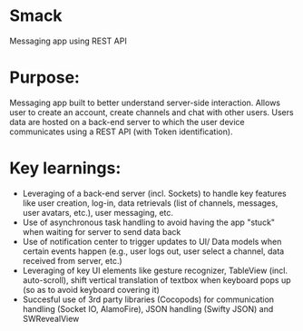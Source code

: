 # Smack
Messaging app using REST API

# Purpose:

Messaging app built to better understand server-side interaction. Allows user to create an account, create channels and chat with other users. Users data are hosted on a back-end server to which the user device communicates using a REST API (with Token identification). 

# Key learnings:

- Leveraging of a back-end server (incl. Sockets) to handle key features like user creation, log-in, data retrievals (list of channels, messages, user avatars, etc.), user messaging, etc.
- Use of asynchronous task handling to avoid having the app "stuck" when waiting for server to send data back
- Use of notification center to trigger updates to UI/ Data models when certain events happen (e.g., user logs out, user select a channel, data received from server, etc.)
- Leveraging of key UI elements like gesture recognizer, TableView (incl. auto-scroll), shift vertical translation of textbox when keyboard pops up (so as to avoid keyboard covering it)
- Succesful use of 3rd party libraries (Cocopods) for communication handling (Socket IO, AlamoFire), JSON handling (Swifty JSON) and SWRevealView
